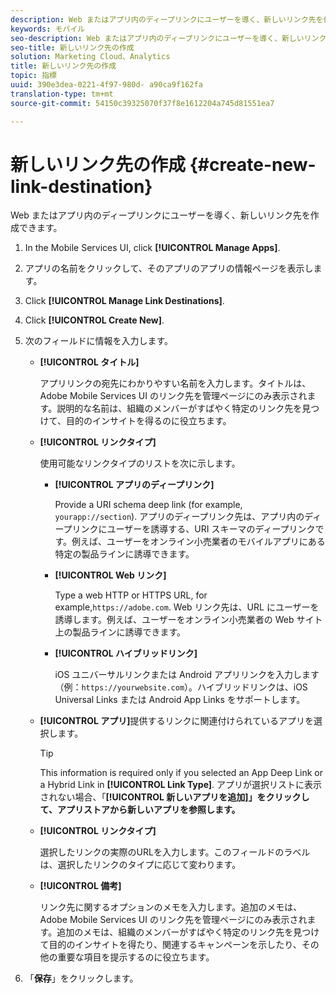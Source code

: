 ```yaml
---
description: Web またはアプリ内のディープリンクにユーザーを導く、新しいリンク先を作成できます。
keywords: モバイル
seo-description: Web またはアプリ内のディープリンクにユーザーを導く、新しいリンク先を作成できます。
seo-title: 新しいリンク先の作成
solution: Marketing Cloud、Analytics
title: 新しいリンク先の作成
topic: 指標
uuid: 390e3dea-0221-4f97-980d- a90ca9f162fa
translation-type: tm+mt
source-git-commit: 54150c39325070f37f8e1612204a745d81551ea7

---
```



# 新しいリンク先の作成 {#create-new-link-destination}

Web またはアプリ内のディープリンクにユーザーを導く、新しいリンク先を作成できます。

1. In the Mobile Services UI, click **[!UICONTROL Manage Apps]**.
1. アプリの名前をクリックして、そのアプリのアプリの情報ページを表示します。
1. Click **[!UICONTROL Manage Link Destinations]**.
1. Click **[!UICONTROL Create New]**.
1. 次のフィールドに情報を入力します。
   * **[!UICONTROL タイトル]**

      アプリリンクの宛先にわかりやすい名前を入力します。タイトルは、Adobe Mobile Services UI のリンク先を管理ページにのみ表示されます。説明的な名前は、組織のメンバーがすばやく特定のリンク先を見つけて、目的のインサイトを得るのに役立ちます。

   * **[!UICONTROL リンクタイプ]**

      使用可能なリンクタイプのリストを次に示します。

      * **[!UICONTROL アプリのディープリンク]**

         Provide a URI schema deep link (for example, `yourapp://section`). アプリのディープリンク先は、アプリ内のディープリンクにユーザーを誘導する、URI スキーマのディープリンクです。例えば、ユーザーをオンライン小売業者のモバイルアプリにある特定の製品ラインに誘導できます。

      * **[!UICONTROL Web リンク]**

         Type a web HTTP or HTTPS URL, for example,`https://adobe.com`. Web リンク先は、URL にユーザーを誘導します。例えば、ユーザーをオンライン小売業者の Web サイト上の製品ラインに誘導できます。

      * **[!UICONTROL ハイブリッドリンク]**

         iOS ユニバーサルリンクまたは Android アプリリンクを入力します（例：`https://yourwebsite.com`）。ハイブリッドリンクは、iOS Universal Links または Android App Links をサポートします。
   * **[!UICONTROL アプリ]**&#x200B;提供するリンクに関連付けられているアプリを選択します。

      >[!TIP]
      >
      >This information is required only if you selected an App Deep Link or a Hybrid Link in **[!UICONTROL Link Type]**. アプリが選択リストに表示されない場合、「**[!UICONTROL 新しいアプリを追加]」をクリックして、アプリストアから新しいアプリを参照します。**

   * **[!UICONTROL リンクタイプ]**

      選択したリンクの実際のURLを入力します。このフィールドのラベルは、選択したリンクのタイプに応じて変わります。

   * **[!UICONTROL 備考]**

      リンク先に関するオプションのメモを入力します。追加のメモは、Adobe Mobile Services UI のリンク先を管理ページにのみ表示されます。追加のメモは、組織のメンバーがすばやく特定のリンク先を見つけて目的のインサイトを得たり、関連するキャンペーンを示したり、その他の重要な項目を提示するのに役立ちます。


1. 「**保存**」をクリックします。
